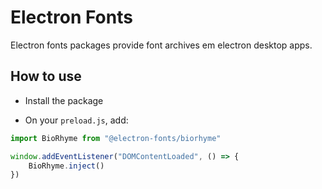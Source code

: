 # Electron Fonts

Electron fonts packages provide font archives em electron desktop apps.

## How to use

* Install the package

* On your `preload.js`, add:

```ts
import BioRhyme from "@electron-fonts/biorhyme"

window.addEventListener("DOMContentLoaded", () => {
    BioRhyme.inject()
})
```